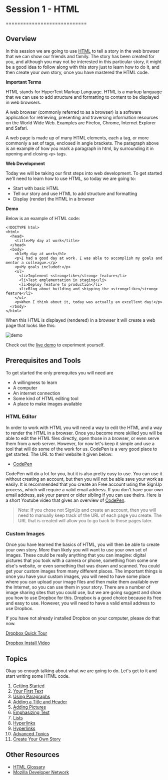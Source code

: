 # Session 1 - HTML
============================

## Overview

In this session we are going to use [HTML](http://en.wikipedia.org/wiki/HTML) to tell a story in the web browser that we can show our friends and family.  The story has been created for you, and although you may not be interested in this particular story, it might be a good idea to follow along with this story just to learn how to do it, and then create your own story, once you have mastered the HTML code.  

**Important Terms**

HTML stands for HyperText Markup Language. HTML is a markup language that we can use to add structure and formatting to content to be displayed in web browsers.

A web browser (commonly referred to as a browser) is a software application for retrieving, presenting and traversing information resources on the World Wide Web.  Examples are Firefox, Chrome, Internet Explorer and Safari. 

A web page is made up of many HTML elements, each a tag, or more commonly a set of tags, enclosed in angle brackets. The paragraph above is an example of how you mark a paragraph in html, by surrounding it in opening and closing `<p>` tags.

**Web Development**

Today we will be taking our first steps into web development.  To get started we'll need to learn how to use HTML, so today we are going to:

* Start with basic HTML 
* Tell our story and use HTML to add structure and formatting
* Display (render) the HTML in a browser

**Demo**

Below is an example of HTML code:

```
<!DOCTYPE html>
<html>
  <head>
    <title>My day at work</title>
  </head>
  <body>
    <h1>My day at work</h1>
    <p>I had a good day at work. I was able to accomplish my goals and mentor a colleague.</p>
    <p>My goals included:</p>
    <ul>
      <li>Implement <strong>like</strong> feature</li>
      <li>Test emplementation in staging</li>
      <li>Deploy feature to production</li>
      <li>Blog about building and shipping the <strong>like</strong> feature</li>
    </ul>
    <p>When I think about it, today was actually an excellent day!</p>
  </body>
</html>
```

When this HTML is displayed (rendered) in a browser it will create a web page that looks like this:

![demo](http://cl.ly/image/0e1d3b2C3y2P/content#.png)

Check out the [live demo](http://codepen.io/anon/pen/vmibf) to experiment yourself.

## Prerequisites and Tools

To get started the only prerequites you will need are 

* A willingness to learn
* A computer
* An internet connection
* Some kind of HTML editing tool
* A place to make images available

### HTML Editor

In order to work with HTML you will need a way to edit the HTML and a way to render the HTML in a browser.  Once you become more skilled you will be able to edit the HTML files directly, open those in a browser, or even serve them from a web server.  However, for now let's keep it simple and use a tool that will do some of the work for us.  CodePen is a very good place to get started.  The URL to their website it given below:

* [CodePen](http://codepen.io/pen/)

CodePen will do a lot for you, but it is also pretty easy to use.  You can use it without creating an account, but then you will not be able save your work as easily.  It is recommended that you create an Free account using the SignUp process, which will require a valid email address.  If you don't have your own email address, ask your parent or older sibling if you can use theirs.  Here is a short Youtube video that gives an overview of [CodePen](https://www.youtube.com/watch?v=UF0_eMojlEw).

> Note: If you chose not SignUp and create an account, then you will need to manually keep track of the URL of each page you create.  The URL that is created will allow you to go back to those pages later.  

### Custom Images

Once you have learned the basics of HTML, you will then be able to create your own story.  More than likely you will want to use your own set of images.  These could be really anything that you can imagine: digital pictures that you took with a camera or phone, something from some one else's website, or even something that was drawn and scanned.  You could get your custom images from many different places.  The important things is once you have your custom images, you will need to have some place where you can upload your image files and then make them available over the Internet, so you can use them in your story.  There are a number of image sharing sites that you could use, but we are going suggest and show you how to use Dropbox for this.  Dropbox is a good choice because its free and easy to use.  However, you will need to have a valid email address to use Dropbox.  


If you have not already installed Dropbox on your computer, please do that now.

[Dropbox Quick Tour](https://www.dropbox.com/tour)

[Dropbox Install Video](https://www.dropbox.com/help/243/en)

## Topics

Okay so enough talking about what we are going to do.  Let's get to it and start writing some HTML code.

1. [Getting Started](https://github.com/TriValleyCoderDojo/beginner-web/tree/master/session1/01-getting_started)
2. [Your First Text](https://github.com/TriValleyCoderDojo/beginner-web/tree/master/session1/02-first_text)
3. [Using Paragraphs](https://github.com/TriValleyCoderDojo/beginner-web/tree/master/session1/03-paragraphs)
4. [Adding a Title and Header](https://github.com/TriValleyCoderDojo/beginner-web/tree/master/session1/04-title_header)
5. [Adding Pictures](https://github.com/TriValleyCoderDojo/beginner-web/tree/master/session1/05-pictures)
6. [Emphasizing Text](https://github.com/TriValleyCoderDojo/beginner-web/tree/master/session1/06-emphasis)
7. [Lists](https://github.com/TriValleyCoderDojo/beginner-web/tree/master/session1/07-lists)
8. [Hyperlinks](https://github.com/TriValleyCoderDojo/beginner-web/tree/master/session1/08-links)
9. [Hyperlinks](https://github.com/TriValleyCoderDojo/beginner-web/tree/master/session1/09-save_url)
10. [Advanced Topics](https://github.com/TriValleyCoderDojo/beginner-web/tree/master/session1/10-advanced)
11. [Create Your Own Story](https://github.com/TriValleyCoderDojo/beginner-web/tree/master/session1/11-own_story)

## Other Resources

* [HTML Glossary](http://www.codecademy.com/glossary/html)
* [Mozilla Developer Network](https://developer.mozilla.org/en-US/)

